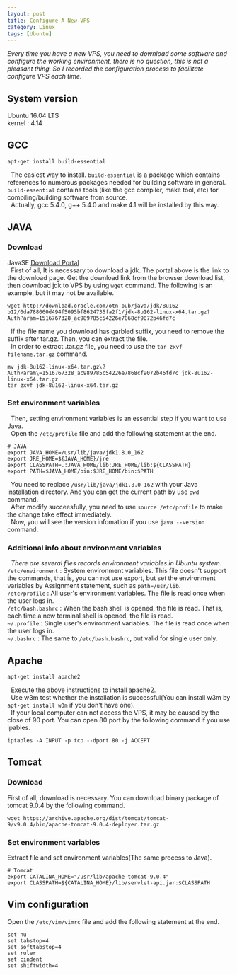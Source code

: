 ```yaml
---
layout: post    
title: Configure A New VPS    
category: Linux   
tags: [Ubuntu]
---
```


*Every time you have a new VPS, you need to download some software and configure the working environment, there is no question, this is not a pleasant thing. So I recorded the configuration process to facilitate configure VPS each time.*

## System version
Ubuntu 16.04 LTS   
kernel : 4.14   

## GCC
```
apt-get install build-essential
```
&nbsp;&nbsp;The easiest way to install. `build-essential` is a package which contains references to numerous packages needed for building software in general. `build-essential` contains tools (like the gcc compiler, make tool, etc) for compiling/building software from source.   
&nbsp;&nbsp;Actually, gcc 5.4.0, g++ 5.4.0 and make 4.1 will be installed by this way.   

## JAVA
### Download
JavaSE [Download Portal](http://www.oracle.com/technetwork/java/javase/downloads/index.html)   
&nbsp;&nbsp;First of all, It is necessary to download a jdk. The portal above is the link to the download page. Get the download link from the browser download list, then download jdk to VPS by using `wget` command. The following is an example, but it may not be available.   
```
wget http://download.oracle.com/otn-pub/java/jdk/8u162-b12/0da788060d494f5095bf8624735fa2f1/jdk-8u162-linux-x64.tar.gz?AuthParam=1516767328_ac989785c54226e7868cf9072b46fd7c
```
&nbsp;&nbsp;If the file name you download has garbled suffix, you need to remove the suffix after tar.gz. Then, you can extract the file.   
&nbsp;&nbsp;In order to extract .tar.gz file, you need to use the `tar zxvf filename.tar.gz` command.
```
mv jdk-8u162-linux-x64.tar.gz\?AuthParam\=1516767328_ac989785c54226e7868cf9072b46fd7c jdk-8u162-linux-x64.tar.gz
tar zxvf jdk-8u162-linux-x64.tar.gz
```
### Set environment variables
&nbsp;&nbsp;Then, setting environment variables is an essential step if you want to use Java.   
&nbsp;&nbsp;Open the `/etc/profile` file and add the following statement at the end.   
```
# JAVA
export JAVA_HOME=/usr/lib/java/jdk1.8.0_162
export JRE_HOME=${JAVA_HOME}/jre
export CLASSPATH=.:JAVA_HOME/lib:JRE_HOME/lib:${CLASSPATH}
export PATH=$JAVA_HOME/bin:$JRE_HOME/bin:$PATH
```
&nbsp;&nbsp;You need to replace `/usr/lib/java/jdk1.8.0_162` with your Java installation directory. And you can get the current path by use `pwd` command.     
&nbsp;&nbsp;After modify succeesfully, you need to use `source /etc/profile` to make the change take effect immediately.   
&nbsp;&nbsp;Now, you will see the version infomation if you use `java --version` command.   
### Additional info about environment variables
&nbsp;&nbsp;*There are several files records environment variables in Ubuntu system.*   
`/etc/environment` : System environment variables. This file doesn't support the commands, that is, you can not use export, but set the environment variables by Assignment statement, such as `path=/usr/lib`.   
`/etc/profile` : All user's environment variables. The file is read once when the user logs in.    
`/etc/bash.bashrc` : When the bash shell is opened, the file is read. That is, each time a new terminal shell is opened, the file is read.     
`~/.profile` : Single user's environment variables. The file is read once when the user logs in.  
`~/.bashrc` : The same to `/etc/bash.bashrc`, but valid for single user only.   

## Apache
```
apt-get install apache2
```
&nbsp;&nbsp;Execute the above instructions to install apache2.   
&nbsp;&nbsp;Use w3m test whether the installation is successful(You can install w3m by `apt-get install w3m` if you don't have one).   
&nbsp;&nbsp;If your local computer can not access the VPS, it may be caused by the close of 90 port. You can open 80 port by the following command if you use ipables.   
```
iptables -A INPUT -p tcp --dport 80 -j ACCEPT
```

## Tomcat
### Download
First of all, download is necessary. You can download binary package of tomcat 9.0.4 by the following command.
```
wget https://archive.apache.org/dist/tomcat/tomcat-9/v9.0.4/bin/apache-tomcat-9.0.4-deployer.tar.gz
```
### Set environment variables
Extract file and set environment variables(The same process to Java).
```
# Tomcat
export CATALINA_HOME="/usr/lib/apache-tomcat-9.0.4"
export CLASSPATH=${CATALINA_HOME}/lib/servlet-api.jar:$CLASSPATH
```

## Vim configuration
Open the `/etc/vim/vimrc` file and add the following statement at the end.
```
set nu
set tabstop=4
set softtabstop=4
set ruler
set cindent
set shiftwidth=4
```
